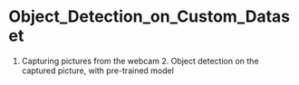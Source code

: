 # Object_Detection_on_Custom_Dataset
1. Capturing pictures from the webcam 2. Object detection on the captured picture, with pre-trained model
